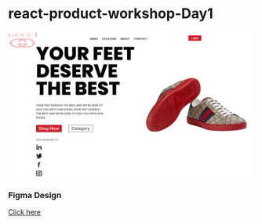 # react-product-workshop-Day1
<img src="https://github.com/Amytrainer/react-product-workshop/blob/main/Product%20Page.png"></img>
### Figma Design 
[Click here]([https://www.bathspa.ac.uk/our-people/bath-spa-stories/amira-ahmeds-story/?](https://www.figma.com/file/Dj8yXyLudQNA3Qhp1erKr4/React-Project-Gucci-Product-Page?type=design&node-id=0%3A1&mode=design&t=v0H6256G3SGsw2T1-1)https://www.figma.com/file/Dj8yXyLudQNA3Qhp1erKr4/React-Project-Gucci-Product-Page?type=design&node-id=0%3A1&mode=design&t=v0H6256G3SGsw2T1-1)
